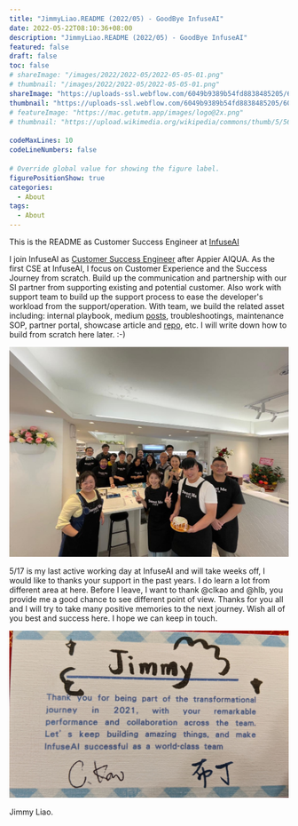 ```yaml
---
title: "JimmyLiao.README (2022/05) - GoodBye InfuseAI"
date: 2022-05-22T08:10:36+08:00
description: "JimmyLiao.README (2022/05) - GoodBye InfuseAI"
featured: false
draft: false
toc: false
# shareImage: "/images/2022/2022-05/2022-05-05-01.png"
# thumbnail: "/images/2022/2022-05/2022-05-05-01.png"
shareImage: "https://uploads-ssl.webflow.com/6049b9389b54fd8838485205/607fd89319a72e84b9e6cdc8_InfuseAI%20%E5%9C%98%E9%9A%8A.jpeg"
thumbnail: "https://uploads-ssl.webflow.com/6049b9389b54fd8838485205/607fd89319a72e84b9e6cdc8_InfuseAI%20%E5%9C%98%E9%9A%8A.jpeg"
# featureImage: "https://mac.getutm.app/images/logo@2x.png"
# thumbnail: "https://upload.wikimedia.org/wikipedia/commons/thumb/5/56/UTM_Logo.png/440px-UTM_Logo.png"

codeMaxLines: 10
codeLineNumbers: false

# Override global value for showing the figure label.
figurePositionShow: true
categories:
  - About
tags:
  - About
---
```


This is the README as Customer Success Engineer at [InfuseAI](https://www.infuseai.io/)


<!--more-->

I join InfuseAI as [Customer Success Engineer](https://jobs.infuseai.io/o/customer-success-engineer-taipei-city) after Appier AIQUA. As the first CSE at InfuseAI, I focus on Customer Experience and the Success Journey from scratch. Build up the communication and partnership with our SI partner from supporting existing and potential customer. Also work with support team to build up the support process to ease the developer's workload from the support/operation. With team, we build the related asset including: internal playbook, medium [posts](https://jimmyliao.medium.com/setup-ssh-and-vscode-for-primehub-6628c0f4030c), troubleshootings, maintenance SOP, partner portal, showcase article and [repo](https://github.com/InfuseAI/showcase), etc. I will write down how to build from scratch here later. :-)

![](/images/2022/2022-05/2022-05-22-infuseai-01.jpg)

5/17 is my last active working day at InfuseAI and will take weeks off, I would like to thanks your support in the past years. I do learn a lot from different area at here. Before I leave, I want to thank @clkao and @hlb, you provide me a good chance to see different point of view. Thanks for you all and I will try to take many positive memories to the next journey. Wish all of you best and success here. I hope we can keep in touch.

![](/images/2022/2022-05/2022-05-22-infuseai-02.jpg)

Jimmy Liao.
